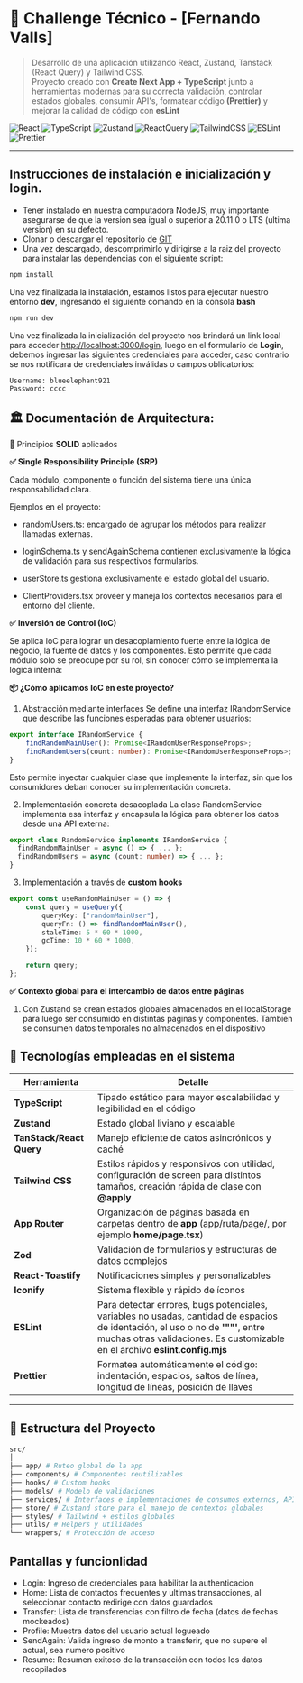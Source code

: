 # 🧩 Challenge Técnico - [Fernando Valls]

> Desarrollo de una aplicación utilizando React, Zustand, Tanstack (React Query) y Tailwind CSS.  
> Proyecto creado con **Create Next App + TypeScript** junto a herramientas modernas para su correcta validación, controlar estados globales, consumir API's, formatear código **(Prettier)** y mejorar la calidad de código con **esLint**

![React](https://img.shields.io/badge/React-20232A?style=for-the-badge&logo=react&logoColor=61DAFB)
![TypeScript](https://img.shields.io/badge/TypeScript-007ACC?style=for-the-badge&logo=typescript&logoColor=white)
![Zustand](https://img.shields.io/badge/Zustand-333333?style=for-the-badge&logo=react&logoColor=white)
![ReactQuery](https://img.shields.io/badge/React_Query-FF4154?style=for-the-badge&logo=react-query&logoColor=white)
![TailwindCSS](https://img.shields.io/badge/Tailwind_CSS-06B6D4?style=for-the-badge&logo=tailwind-css&logoColor=white)
![ESLint](https://img.shields.io/badge/ESLint-4B32C3?style=for-the-badge&logo=eslint&logoColor=white)
![Prettier](https://img.shields.io/badge/Prettier-F7B93E?style=for-the-badge&logo=prettier&logoColor=white)

---
## Instrucciones de instalación e inicialización y login.

- Tener instalado en nuestra computadora NodeJS, muy importante asegurarse de que la version sea igual o superior a 20.11.0 o LTS (ultima version) en su defecto.
- Clonar o descargar el repositorio de [GIT](https://github.com/FdValls/challenge-dev-wayni)
- Una vez descargado, descomprimirlo y dirigirse a la raiz del proyecto para instalar las dependencias con el siguiente script:
```bash
npm install
```
Una vez finalizada la instalación, estamos listos para ejecutar nuestro entorno **dev**, ingresando el siguiente comando en la consola **bash**

```bash
npm run dev
```

Una vez finalizada la inicialización del proyecto nos brindará un link local para acceder [http://localhost:3000/login](http://localhost:3000/login), luego en el formulario de **Login**, debemos ingresar las siguientes credenciales para acceder, caso contrario se nos notificara de credenciales inválidas o campos oblicatorios:

```bash
Username: blueelephant921
Password: cccc
```
## 🏛️ Documentación de Arquitectura:

🔹 Principios **SOLID** aplicados

**✅ Single Responsibility Principle (SRP)**

Cada módulo, componente o función del sistema tiene una única responsabilidad clara.

Ejemplos en el proyecto:

- randomUsers.ts: encargado de agrupar los métodos para realizar llamadas externas.

- loginSchema.ts y sendAgainSchema contienen exclusivamente la lógica de validación para sus respectivos formularios.

- userStore.ts gestiona exclusivamente el estado global del usuario. 

- ClientProviders.tsx proveer y maneja los contextos necesarios para el entorno del cliente.

**✅ Inversión de Control (IoC)**

Se aplica IoC para lograr un desacoplamiento fuerte entre la lógica de negocio, la fuente de datos y los componentes. Esto permite que cada módulo solo se preocupe por su rol, sin conocer cómo se implementa la lógica interna:

**📦 ¿Cómo aplicamos IoC en este proyecto?**

1. Abstracción mediante interfaces
Se define una interfaz IRandomService que describe las funciones esperadas para obtener usuarios:

```typescript
export interface IRandomService {
    findRandomMainUser(): Promise<IRandomUserResponseProps>;
    findRandomUsers(count: number): Promise<IRandomUserResponseProps>;
}
```
Esto permite inyectar cualquier clase que implemente la interfaz, sin que los consumidores deban conocer su implementación concreta.

2. Implementación concreta desacoplada
La clase RandomService implementa esa interfaz y encapsula la lógica para obtener los datos desde una API externa:

```typescript
export class RandomService implements IRandomService {
  findRandomMainUser = async () => { ... };
  findRandomUsers = async (count: number) => { ... };
}
```
3. Implementación a través de **custom hooks**

```typescript
export const useRandomMainUser = () => {
    const query = useQuery({
        queryKey: ["randomMainUser"],
        queryFn: () => findRandomMainUser(),
        staleTime: 5 * 60 * 1000,
        gcTime: 10 * 60 * 1000,
    });

    return query;
};
```
**✅ Contexto global para el intercambio de datos entre páginas**

1. Con Zustand se crean estados globales almacenados en el localStorage para luego ser consumido en distintas paginas y componentes. Tambien se consumen datos temporales no almacenados en el dispositivo

## 🧱 Tecnologías empleadas en el sistema

| Herramienta         | Detalle                                                       |
|---------------------|-----------------------------------------------------------------|
| **TypeScript**      | Tipado estático para mayor escalabilidad y legibilidad en el código                        |
| **Zustand**         | Estado global liviano y escalable                               |
| **TanStack/React Query** | Manejo eficiente de datos asincrónicos y caché            |
| **Tailwind CSS**    | Estilos rápidos y responsivos con utilidad, configuración de screen para distintos tamaños, creación rápida de clase con **@apply**                    |
| **App Router** | Organización de páginas basada en carpetas dentro de **app** (app/ruta/page/, por ejemplo **home/page.tsx**) |
| **Zod**             | Validación de formularios y estructuras de datos complejos                            |
| **React-Toastify**  | Notificaciones simples y personalizables                        |
| **Iconify**         | Sistema flexible y rápido de íconos              |
| **ESLint** | Para detectar errores, bugs potenciales, variables no usadas, cantidad de espacios de identación, el uso o no de **'""'**, entre muchas otras validaciones. Es customizable en el archivo **eslint.config.mjs**   |
| **Prettier** | Formatea automáticamente el código: indentación, espacios, saltos de línea, longitud de líneas, posición de llaves |

---

## 📁 Estructura del Proyecto

```bash
src/
│
├── app/ # Ruteo global de la app
├── components/ # Componentes reutilizables
├── hooks/ # Custom hooks
├── models/ # Modelo de validaciones
├── services/ # Interfaces e implementaciones de consumos externos, API's
├── store/ # Zustand store para el manejo de contextos globales
├── styles/ # Tailwind + estilos globales
├── utils/ # Helpers y utilidades
└── wrappers/ # Protección de acceso
```

## Pantallas y funcionlidad

- Login: Ingreso de credenciales para habilitar la authenticacion
- Home: Lista de contactos frecuentes y ultimas transacciones, al seleccionar contacto redirige con datos guardados
- Transfer: Lista de transferencias con filtro de fecha (datos de fechas mockeados)
- Profile: Muestra datos del usuario actual logueado
- SendAgain: Valida ingreso de monto a transferir, que no supere el actual, sea numero positivo
- Resume: Resumen exitoso de la transacción con todos los datos recopilados